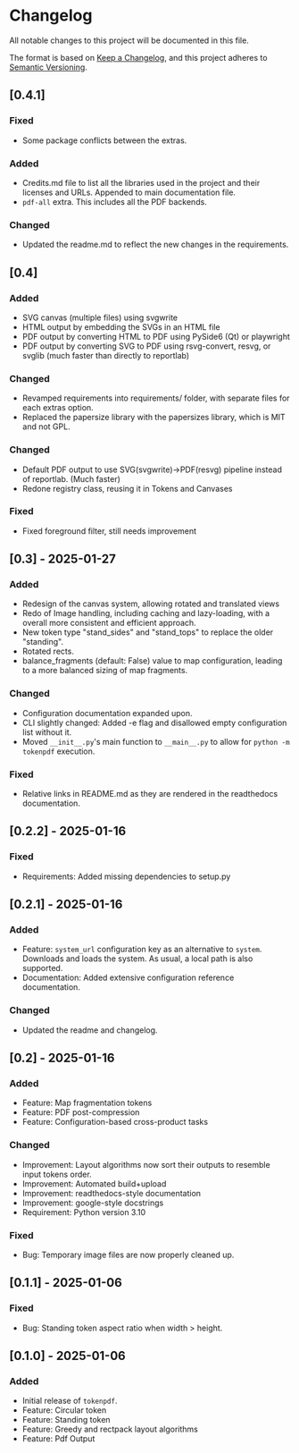 # Changelog

All notable changes to this project will be documented in this file.

The format is based on [Keep a Changelog](https://keepachangelog.com/en/1.0.0/),
and this project adheres to [Semantic Versioning](https://semver.org/).


## [0.4.1]
### Fixed
- Some package conflicts between the extras.
### Added
- Credits.md file to list all the libraries used in the project and their licenses and URLs. Appended to main documentation file.
- `pdf-all` extra. This includes all the PDF backends.
### Changed
- Updated the readme.md to reflect the new changes in the requirements.



## [0.4]
### Added
- SVG canvas (multiple files) using svgwrite
- HTML output by embedding the SVGs in an HTML file
- PDF output by converting HTML to PDF using PySide6 (Qt) or playwright
- PDF output by converting SVG to PDF using rsvg-convert, resvg, or svglib (much faster than directly to reportlab)

### Changed
- Revamped requirements into requirements/ folder, with separate files for each extras option.
- Replaced the papersize library with the papersizes library, which is MIT and not GPL.


### Changed
- Default PDF output to use SVG(svgwrite)->PDF(resvg) pipeline instead of reportlab. (Much faster)
- Redone registry class, reusing it in Tokens and Canvases

### Fixed
- Fixed foreground filter, still needs improvement

## [0.3] - 2025-01-27
### Added
- Redesign of the canvas system, allowing rotated and translated views
- Redo of Image handling, including caching and lazy-loading, with a overall more consistent and efficient approach.
- New token type "stand_sides" and "stand_tops" to replace the older "standing".
- Rotated rects.
- balance_fragments (default: False) value to map configuration, leading to a more balanced sizing of map fragments.


### Changed
- Configuration documentation expanded upon.
- CLI slightly changed: Added -e flag and disallowed empty configuration list without it.
- Moved `__init__.py`'s main function to `__main__.py` to allow for `python -m tokenpdf` execution.

### Fixed
- Relative links in README.md as they are rendered in the readthedocs documentation.

## [0.2.2] - 2025-01-16
### Fixed
- Requirements: Added missing dependencies to setup.py

## [0.2.1] - 2025-01-16
### Added
- Feature: `system_url` configuration key as an alternative to `system`. Downloads and loads the system. As usual, a local path is also supported.
- Documentation: Added extensive configuration reference documentation.

### Changed
- Updated the readme and changelog.


## [0.2] - 2025-01-16
### Added
- Feature: Map fragmentation tokens
- Feature: PDF post-compression
- Feature: Configuration-based cross-product tasks


### Changed
- Improvement: Layout algorithms now sort their outputs to resemble input tokens order.
- Improvement: Automated build+upload
- Improvement: readthedocs-style documentation
- Improvement: google-style docstrings
- Requirement: Python version 3.10

### Fixed
- Bug: Temporary image files are now properly cleaned up.

## [0.1.1] - 2025-01-06
### Fixed
- Bug: Standing token aspect ratio when width > height.


## [0.1.0] - 2025-01-06
### Added
- Initial release of `tokenpdf`.
- Feature: Circular token
- Feature: Standing token
- Feature: Greedy and rectpack layout algorithms
- Feature: Pdf Output
